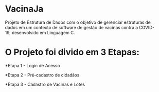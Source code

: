 # VacinaJa
Projeto de Estrutura de Dados com o objetivo de gerenciar estruturas de dados em um contexto de software de gestão de vacinas contra a COVID-19, desenvolvido em Linguagem C.

# O Projeto foi divido em 3 Etapas:
*Etapa 1 - Login de Acesso

*Etapa 2 - Pré-cadastro de cidadãos

*Etapa 3 - Cadastro de Vacinas e Lotes
